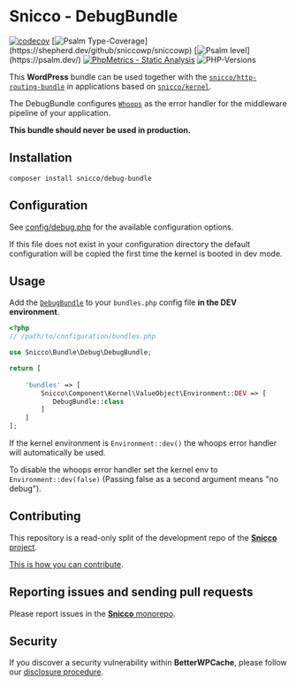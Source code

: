# Snicco - DebugBundle

[![codecov](https://img.shields.io/badge/Coverage-100%25-success
)](https://codecov.io/gh/sniccowp/sniccowp)
[![Psalm Type-Coverage](https://shepherd.dev/github/sniccowp/sniccowp/coverage.svg?)](https://shepherd.dev/github/sniccowp/sniccowp)
[![Psalm level](https://shepherd.dev/github/sniccowp/sniccowp/level.svg?)](https://psalm.dev/)
[![PhpMetrics - Static Analysis](https://img.shields.io/badge/PhpMetrics-Static_Analysis-2ea44f)](https://sniccowp.github.io/sniccowp/phpmetrics/DebugBundle/index.html)
![PHP-Versions](https://img.shields.io/badge/PHP-%5E7.4%7C%5E8.0%7C%5E8.1-blue)

This **WordPress** bundle can be used together with the [`snicco/http-routing-bundle`](https://github.com/sniccowp/http-routing-bundle) in applications based on [`snicco/kernel`](https://github.com/sniccowp/kernel).

The DebugBundle configures [`Whoops`](https://github.com/filp/whoops) as the error handler for the middleware pipeline of your application.

**This bundle should never be used in production.**

## Installation

```shell
composer install snicco/debug-bundle
```

## Configuration

See [config/debug.php](config/debug.php) for the available configuration options.

If this file does not exist in your configuration directory the default configuration will be copied
the first time the kernel is booted in dev mode.

## Usage

Add the [`DebugBundle`](src/DebugBundle.php) to your `bundles.php`
config file **in the DEV environment**.

```php
<?php
// /path/to/configuration/bundles.php

use Snicco\Bundle\Debug\DebugBundle;

return [
    
    'bundles' => [
        Snicco\Component\Kernel\ValueObject\Environment::DEV => [
           DebugBundle::class
        ]   
    ]   
];

```

If the kernel environment is `Environment::dev()` the whoops error handler will automatically be used.

To disable the whoops error handler set the kernel env to `Environment::dev(false)` (Passing false as a second argument means "no debug").

## Contributing

This repository is a read-only split of the development repo of the [**Snicco** project](https://github.com/sniccowp/sniccowp).

[This is how you can contribute](https://github.com/sniccowp/sniccowp/blob/master/CONTRIBUTING.md).

## Reporting issues and sending pull requests

Please report issues in the
[**Snicco** monorepo](https://github.com/sniccowp/sniccowp/blob/master/CONTRIBUTING.md##using-the-issue-tracker).

## Security

If you discover a security vulnerability within **BetterWPCache**, please follow
our [disclosure procedure](https://github.com/sniccowp/sniccowp/blob/master/SECURITY.md).
